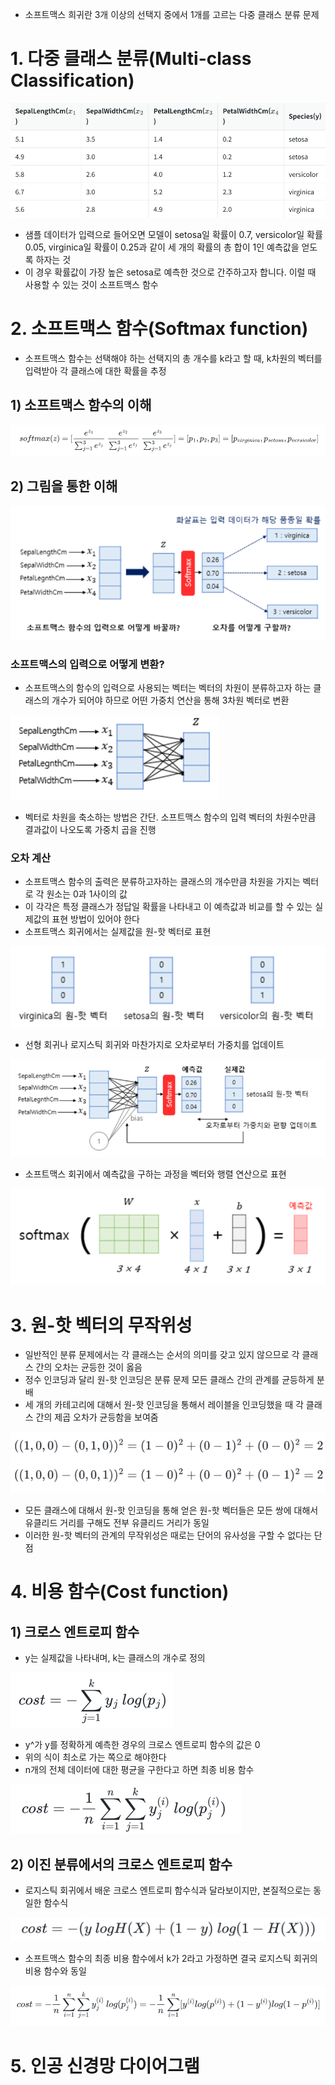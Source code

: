 - 소프트맥스 희귀란 3개 이상의 선택지 중에서 1개를 고르는 다중 클래스 분류 문제
# 1. 다중 클래스 분류(Multi-class Classification)

![img.png](img.png)

- 샘플 데이터가 입력으로 들어오면 모델이 setosa일 확률이 0.7, versicolor일 확률 0.05, virginica일 확률이 0.25과 같이 세 개의 확률의 총 합이 1인 예측값을 얻도록 하자는 것
- 이 경우 확률값이 가장 높은 setosa로 예측한 것으로 간주하고자 합니다. 이럴 때 사용할 수 있는 것이 소프트맥스 함수
# 2. 소프트맥스 함수(Softmax function)
- 소프트맥스 함수는 선택해야 하는 선택지의 총 개수를 k라고 할 때, k차원의 벡터를 입력받아 각 클래스에 대한 확률을 추정
## 1) 소프트맥스 함수의 이해

![img2.png](img2.png)

## 2) 그림을 통한 이해

![img3.png](img3.png)

### 소프트맥스의 입력으로 어떻게 변환?
- 소프트맥스의 함수의 입력으로 사용되는 벡터는 벡터의 차원이 분류하고자 하는 클래스의 개수가 되어야 하므로 어떤 가중치 연산을 통해 3차원 벡터로 변환

![img4.png](img4.png)

- 벡터로 차원을 축소하는 방법은 간단. 소프트맥스 함수의 입력 벡터의 차원수만큼 결과값이 나오도록 가중치 곱을 진행
### 오차 계산
- 소프트맥스 함수의 출력은 분류하고자하는 클래스의 개수만큼 차원을 가지는 벡터로 각 원소는 0과 1사이의 값
- 이 각각은 특정 클래스가 정답일 확률을 나타내고 이 예측값과 비교를 할 수 있는 실제값의 표현 방법이 있어야 한다
- 소프트맥스 회귀에서는 실제값을 원-핫 벡터로 표현

![img5.png](img5.png)

- 선형 회귀나 로지스틱 회귀와 마찬가지로 오차로부터 가중치를 업데이트

![img6.png](img6.png)

- 소프트맥스 회귀에서 예측값을 구하는 과정을 벡터와 행렬 연산으로 표현

![img7.png](img7.png)

# 3. 원-핫 벡터의 무작위성
- 일반적인 분류 문제에서는 각 클래스는 순서의 의미를 갖고 있지 않으므로 각 클래스 간의 오차는 균등한 것이 옳음
- 정수 인코딩과 달리 원-핫 인코딩은 분류 문제 모든 클래스 간의 관계를 균등하게 분배
- 세 개의 카테고리에 대해서 원-핫 인코딩을 통해서 레이블을 인코딩했을 때 각 클래스 간의 제곱 오차가 균등함을 보여줌

![img8.png](img8.png)

- 모든 클래스에 대해서 원-핫 인코딩을 통해 얻은 원-핫 벡터들은 모든 쌍에 대해서 유클리드 거리를 구해도 전부 유클리드 거리가 동일
- 이러한 원-핫 벡터의 관계의 무작위성은 때로는 단어의 유사성을 구할 수 없다는 단점
# 4. 비용 함수(Cost function)
## 1) 크로스 엔트로피 함수
- y는 실제값을 나타내며, k는 클래스의 개수로 정의

![img9.png](img9.png)

- y^가 y를 정확하게 예측한 경우의 크로스 엔트로피 함수의 값은 0
- 위의 식이 최소로 가는 쪽으로 해야한다
- n개의 전체 데이터에 대한 평균을 구한다고 하면 최종 비용 함수

![img10.png](img10.png)

## 2) 이진 분류에서의 크로스 엔트로피 함수
- 로지스틱 회귀에서 배운 크로스 엔트로피 함수식과 달라보이지만, 본질적으로는 동일한 함수식

![img11.png](img11.png)

- 소프트맥스 함수의 최종 비용 함수에서 k가 2라고 가정하면 결국 로지스틱 회귀의 비용 함수와 동일

![img12.png](img12.png)

# 5. 인공 신경망 다이어그램
